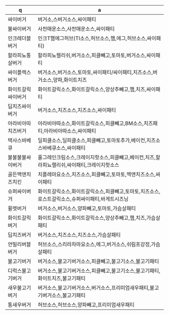  q  | a
--- | ---
싸이버거		| 버거소,스버거소스,싸이패티
불싸이버거		| 사천매운소스,사천매운소스,싸이패티 
인크레더블버거		| 인크T햄에그허브(TI소스,허브소스,햄,에그,허브소스,싸이패티)
할라피뇨통살버거	| 할라피뇨렐리쉬,버거소스,피클빼고,토마토,버거소스,싸이패티
싸이플렉스버거		| 버거소스,버거소스,토마토,싸이패티/싸이패티,치즈소스,버거소스,양파,화이트치즈
화이트갈릭싸이버거	| 화이트갈릭소스,화이트갈릭소스,양상추빼고,햄,치즈,싸이패티
딥치즈싸이버거		| 버거소스,치즈소스,치즈소스,싸이패티
아라비아따치즈버거	| 아라비아따소스,화이트갈릭소스,피클빼고,BM소스,치즈패티,아라비아따소스,싸이패티
택사스바베큐		| 딜피클소스,딜피클소스,피클빼고,토마토추가,베이컨,치즈소스바베큐소스,싸이패티
불불불불싸이버거	| 홀그레인크림소스,크레이지핫소스,피클빼고,베이컨,치즈,할라피뇨랠리쉬,싸이패티,크레이지핫소스
골든맥앤치즈치킨	| 치플레마요소스,치즈소스,피클빼고,토마토,맥앤치즈소스,싸이패티
슈퍼싸이버거		| 화이트갈릭소스,화이트갈릭소스,피클빼고,토마토,치즈소스,로스트갈릭소스,슈퍼싸이패티,바게트시즈닝
휠렛버거		| 버거소스,버거소스,양파빼고,토마토,가슴살패티
화이트갈릭버거		| 화이트갈릭소스,화이트갈릭소스,양상추빼고,햄,치즈,가슴살패티
딥치즈버거		| 버거소스,치즈소스,치즈소스,가슴살패티
언빌리버블버거		| 허브소스,스리라차마요소스,에그,버거소스,쉬림프강정,가슴살패티
불고기버거		| 버거소스,불고기버거소스,피클빼고,불고기소스,불고기패티
디럭스불고기버거	| 버거소스,불고기버거소스,피클빼고,불고기소스,불고기패티,화이트치즈,불고기패티
새우불고기버거		| 버거소스,불고기버거소스,버거소스,프리미엄새우패티,불고기버거소스,불고기패티
통새우버거		| 허브소스,허브소스,양파빼고,프리미엄새우패티


